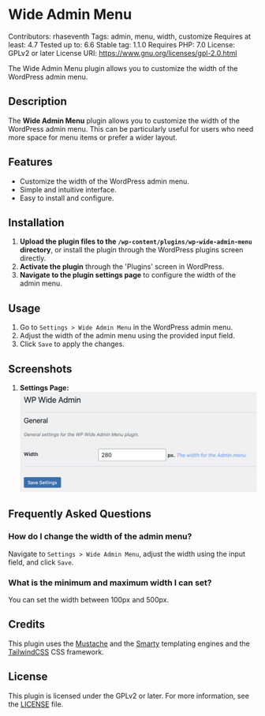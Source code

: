 # Wide Admin Menu

Contributors: rhaseventh
Tags: admin, menu, width, customize
Requires at least: 4.7
Tested up to: 6.6
Stable tag: 1.1.0
Requires PHP: 7.0
License: GPLv2 or later
License URI: https://www.gnu.org/licenses/gpl-2.0.html

The Wide Admin Menu plugin allows you to customize the width of the WordPress admin menu.

## Description

The **Wide Admin Menu** plugin allows you to customize the width of the WordPress admin menu. This can be particularly useful for users who need more space for menu items or prefer a wider layout.

## Features

- Customize the width of the WordPress admin menu.
- Simple and intuitive interface.
- Easy to install and configure.

## Installation

1. **Upload the plugin files to the `/wp-content/plugins/wp-wide-admin-menu` directory**, or install the plugin through the WordPress plugins screen directly.
2. **Activate the plugin** through the 'Plugins' screen in WordPress.
3. **Navigate to the plugin settings page** to configure the width of the admin menu.

## Usage

1. Go to `Settings > Wide Admin Menu` in the WordPress admin menu.
2. Adjust the width of the admin menu using the provided input field.
3. Click `Save` to apply the changes.

## Screenshots

1. **Settings Page:**
   ![Settings Page](assets/images/plugin-screenshot-1.png)

## Frequently Asked Questions

### How do I change the width of the admin menu?

Navigate to `Settings > Wide Admin Menu`, adjust the width using the input field, and click `Save`.

### What is the minimum and maximum width I can set?

You can set the width between 100px and 500px.

## Credits

This plugin uses the [Mustache](https://github.com/bobthecow/mustache.php) and the [Smarty](https://www.smarty.net/) templating engines and the [TailwindCSS](https://tailwindcss.com/) CSS framework.

## License

This plugin is licensed under the GPLv2 or later. For more information, see the [LICENSE](LICENSE) file.

